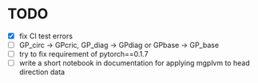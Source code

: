 # TODO

- [x] fix CI test errors
- [ ] GP_circ -> GPcric, GP_diag -> GPdiag or GPbase -> GP_base
- [ ] try to fix requirement of pytorch==0.1.7
- [ ] write a short notebook in documentation for applying mgplvm to head direction data

